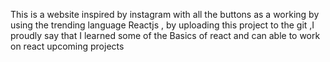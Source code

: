 This is a website inspired by instagram with all the buttons as a working by using the trending language Reactjs , by uploading this project to the git ,I proudly say that I learned some of the Basics of react and can able to work on react upcoming projects
